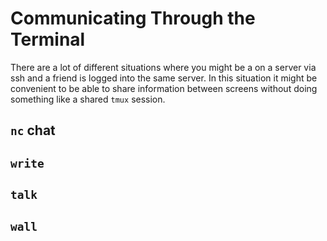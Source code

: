 # Communicating Through the Terminal

There are a lot of different situations where you might be a on a server via
ssh and a friend is logged into the same server. In this situation it might be
convenient to be able to share information between screens without doing
something like a shared `tmux` session.

## `nc` chat

## `write`

## `talk`

## `wall`
